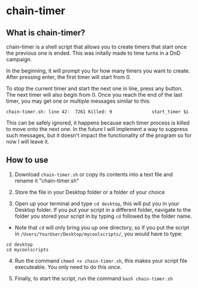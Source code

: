 # chain-timer
## What is chain-timer?
chain-timer is a shell script that allows you to create timers that start once the previous one is ended.
This was initally made to time turns in a DnD campaign.

In the beginning, it will prompt you for how many timers you want to create. After pressing enter, the first timer will start from 0.

To stop the current timer and start the next one in line, press any button. The next timer will also begin from 0. Once you reach the end of the last timer, you may get one or multiple messages similar to this:

`chain-timer.sh: line 42:  7261 Killed: 9               start_timer $i`

This can be safely ignored, it happens because each timer process is killed to move onto the next one. In the future I will implement a way to suppress such messages, but it doesn't impact the functionality of the program so for now I will leave it.


## How to use
1. Download `chain-timer.sh` or copy its contents into a text file and rename it "chain-timer.sh"

2. Store the file in your Desktop folder or a folder of your choice

3. Open up your terminal and type `cd desktop`, this will put you in your Desktop folder. 
 If you put your script in a different folder, navigate to the folder you stored your script in by typing `cd` followed by the folder name. 
 
- Note that `cd` will only bring you up one directory, so if you put the script in `/Users/YourUser/Desktop/mycoolscripts/`, you would have to type: 
 ```
 cd desktop
 cd mycoolscripts
 ```
 
4. Run the command `chmod +x chain-timer.sh`, this makes your script file executeable. You only need to do this once.

5. Finally, to start the script, run the command `bash chain-timer.sh`


